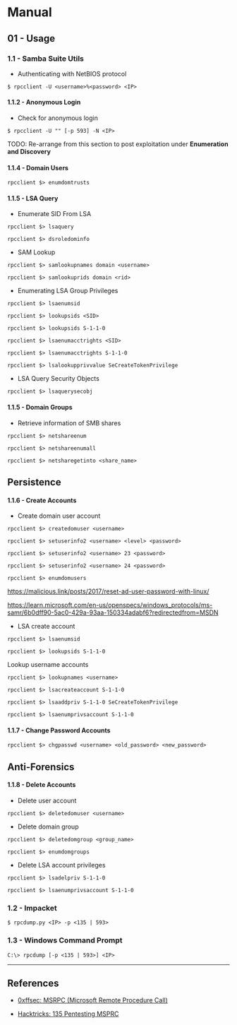# Manual

## 01 - Usage

### 1.1 - Samba Suite Utils

- Authenticating with NetBIOS protocol

`$ rpcclient -U <username>%<password> <IP>`

#### 1.1.2 - Anonymous Login

- Check for anonymous login

`$ rpcclient -U "" [-p 593] -N <IP>`

TODO: Re-arrange from this section to post exploitation under **Enumeration and Discovery**

#### 1.1.4 - Domain Users

`rpcclient $> enumdomtrusts`

#### 1.1.5 - LSA Query

- Enumerate SID From LSA

`rpcclient $> lsaquery`

`rpcclient $> dsroledominfo`

- SAM Lookup

`rpcclient $> samlookupnames domain <username>`

`rpcclient $> samlookuprids domain <rid>`

- Enumerating LSA Group Privileges

`rpcclient $> lsaenumsid`

`rpcclient $> lookupsids <SID>`

`rpcclient $> lookupsids S-1-1-0`

`rpcclient $> lsaenumacctrights <SID>`

`rpcclient $> lsaenumacctrights S-1-1-0`

`rpcclient $> lsalookupprivvalue SeCreateTokenPrivilege`

- LSA Query Security Objects

`rpcclient $> lsaquerysecobj`

#### 1.1.5 - Domain Groups

- Retrieve information of SMB shares

`rpcclient $> netshareenum`

`rpcclient $> netshareenumall`

`rpcclient $> netsharegetinto <share_name>`

## Persistence

#### 1.1.6 - Create Accounts

- Create domain user account

`rpcclient $> createdomuser <username>`

```
rpcclient $> setuserinfo2 <username> <level> <password>

rpcclient $> setuserinfo2 <username> 23 <password>

rpcclient $> setuserinfo2 <username> 24 <password>
```

`rpcclient $> enumdomusers`

https://malicious.link/posts/2017/reset-ad-user-password-with-linux/

https://learn.microsoft.com/en-us/openspecs/windows_protocols/ms-samr/6b0dff90-5ac0-429a-93aa-150334adabf6?redirectedfrom=MSDN

- LSA create account

`rpcclient $> lsaenumsid`

`rpcclient $> lookupsids S-1-1-0`

Lookup username accounts

`rpcclient $> lookupnames <username>`

`rpcclient $> lsacreateaccount S-1-1-0`

`rpcclient $> lsaaddpriv S-1-1-0 SeCreateTokenPrivilege`

`rpcclient $> lsaenumprivsaccount S-1-1-0`

#### 1.1.7 - Change Password Accounts

`rpcclient $> chgpasswd <username> <old_password> <new_password>`

## Anti-Forensics

#### 1.1.8 - Delete Accounts

- Delete user account

`rpcclient $> deletedomuser <username>`

- Delete domain group

`rpcclient $> deletedomgroup <group_name>`

`rpcclient $> enumdomgroups`

- Delete LSA account privileges

`rpcclient $> lsadelpriv S-1-1-0`

`rpcclient $> lsaenumprivsaccount S-1-1-0`

### 1.2 - Impacket

`$ rpcdump.py <IP> -p <135 | 593>`

### 1.3 - Windows Command Prompt

`C:\> rpcdump [-p <135 | 593>] <IP>`

---
## References

- [0xffsec: MSRPC (Microsoft Remote Procedure Call)](https://0xffsec.com/handbook/services/msrpc/)

- [Hacktricks: 135 Pentesting MSPRC](https://book.hacktricks.xyz/pentesting/135-pentesting-msrpc)